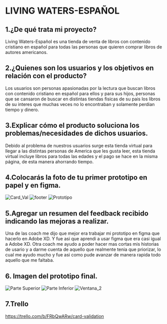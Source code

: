 # LIVING WATERS-ESPAÑOL
## 1.¿De qué trata mi proyecto?
Living Waters-Español es una tienda de venta de libros con contenido cristiano en español para todas las personas que quieren comprar libros de autores americanos.
## 2.¿Quienes son los usuarios y los objetivos en relación con el producto?
Los usuarios son personas apasionadas por la lectura que buscan libros con contenido cristiano en español para ellos y para sus hijos, personas que se cansaron de buscar en distintas tiendas fisicas de su pais los libros de su interes que muchas veces no lo encontraban y solamente perdian tiempo y dinero.
## 3.Explicar cómo el producto soluciona los problemas/necesidades de dichos usuarios.
Debido al problema de nuestros usuarios surge esta tienda virtual para llegar a las distintas personas de America que
les gusta leer, esta tienda virtual incluye libros para todas las edades y el pago se hace en la misma página, de esta manera ahorrando tiempo.    
## 4.Colocarás la foto de tu primer prototipo en papel y en figma.
![Card_Val](https://user-images.githubusercontent.com/105659228/171439202-b3accb5d-6997-4e16-977d-8b10fdb3e985.png)
![footer](https://user-images.githubusercontent.com/105659228/171439204-563e8843-55e5-4b4e-b744-b45b9ada9b7a.png)
![Prototipo](https://user-images.githubusercontent.com/105659228/171439205-725af5c3-26d3-4f31-b729-021ba021aef8.png)

## 5.Agregar un resumen del feedback recibido indicando las mejoras a realizar.
Una de las coach me dijo que mejor era trabajar mi prototipo en figma que hacerlo en Adobe XD. Y fue asi que aprendi a usar figma que era casi igual a Adobe XD.
Otra coach me ayudo a poder hacer mas cortas mis historias de usario y a darme cuenta de aquello que
realmente tenia que priorizar, lo cual me ayudo mucho y fue asi como pude avanzar de manera rapida todo aquello 
que me faltaba. 

## 6. Imagen del prototipo final.
![Parte Superior](https://user-images.githubusercontent.com/105659228/171440489-cc99176a-8d5b-4675-88bb-8b17e42fd2d3.png)
![Parte Inferior](https://user-images.githubusercontent.com/105659228/171440488-e5a90828-316f-43de-91f7-8be10eb7d0bd.png)
![Ventana_2](https://user-images.githubusercontent.com/105659228/171440499-bf6d3426-3555-4120-b287-576c3b1e03a2.png)
## 7.Trello
https://trello.com/b/FRbQwARw/card-validation
